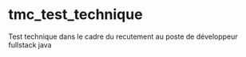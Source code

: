 # tmc_test_technique
Test technique dans le cadre du recutement au poste de développeur fullstack java
